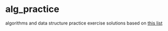 # alg_practice

algorithms and data structure practice exercise solutions based on [this list](https://medium.com/@kingrayhan/500-data-structures-and-algorithms-practice-problems-and-their-solutions-b45a83d803f0)
